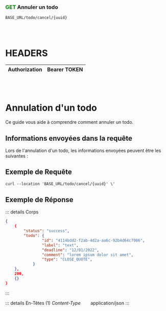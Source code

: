 ### <span style="color:green">GET</span> Annuler un todo

````
BASE_URL/todo/cancel/{uuid}
````

<br/> <br/>

# HEADERS

| Authorization | Bearer TOKEN |
| ------------- | -----------  |

<br/> <br/>

# Annulation d'un todo
Ce guide vous aide à comprendre comment annuler un todo.


## Informations envoyées dans la requête

Lors de l'annulation d'un todo, les informations envoyées peuvent être les suivantes :


## Exemple de Requête

```txt
curl --location 'BASE_URL/todo/cancel/{uuid}' \'

```


## Exemple de Réponse

::: details Corps  

```json
{
    {
        "status": "success",
        "todo": {
                "id": "4114bdd2-f2ab-4d2a-aa6c-92b4d64c7986", 
                "label": "text",
                "deadline": "12/01/2022",
                "comment": "lorem ipsum dolor sit amet",
                "type": "CLOSE_QUOTE",
            }
    },
    200,
    {}
}
```
:::


::: details En-Têtes (1)
 *Content-Type*    &nbsp;&nbsp;&nbsp;&nbsp;&nbsp;&nbsp;     application/json
:::
